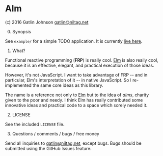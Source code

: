 Alm
===

(c) 2016 Gatlin Johnson <gatlin@niltag.net>

0. Synopsis

See `example/` for a simple TODO application. It is currently [live
here](http://niltag.net/almtest).

1. What?

Functional reactive programming (**FRP**) is really cool. [Elm][elm] is also
really cool, because it is an effective, elegant, and practical execution of
those ideas.

However, it's not JavaScript. I want to take advantage of FRP -- and in
particular, Elm's interpretation of it -- in native JavaScript. So I
re-implemented the same core ideas as this library.

The name is a reference not only to [Elm][elm] but to the idea of *alms*,
charity given to the poor and needy. I think Elm has really contributed some
innovative ideas and practical code to a space which sorely needed it.

2. LICENSE

See the included `LICENSE` file.

3. Questions / comments / bugs / free money

Send all inquiries to <gatlin@niltag.net>, except bugs. Bugs should be
submitted using the GitHub Issues feature.

[elm]: http://elm-lang.org

